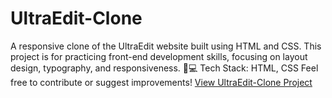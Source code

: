 # UltraEdit-Clone
A responsive clone of the UltraEdit website built using HTML and CSS. This project is for practicing front-end development skills, focusing on layout design, typography, and responsiveness. 🚀💻  Tech Stack: HTML, CSS   Feel free to contribute or suggest improvements! 
[View UltraEdit-Clone Project](https://shouvikmistry.github.io/UltraEdit-Clone/)